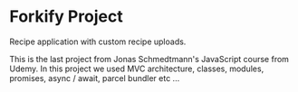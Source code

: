 # Forkify Project
Recipe application with custom recipe uploads.

This is the last project from Jonas Schmedtmann's JavaScript course from Udemy.
In this project we used MVC architecture, classes, modules, promises, async / await, parcel bundler etc ... 





